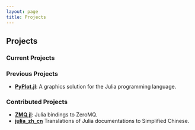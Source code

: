 ```yaml
---
layout: page
title: Projects
---
```


## Projects

### Current Projects

### Previous Projects

- **[PyPlot.jl](https://github.com/stevengj/PyPlot.jl)**: A graphics solution
  for the Julia programming language.

### Contributed Projects

- **[ZMQ.jl](https://github.com/JuliaLang/ZMQ.jl)**: Julia bindings to ZeroMQ.
- **[julia_zh_cn](https://github.com/JuliaCN/julia_zh_cn)** Translations of
  Julia documentations to Simplified Chinese.
